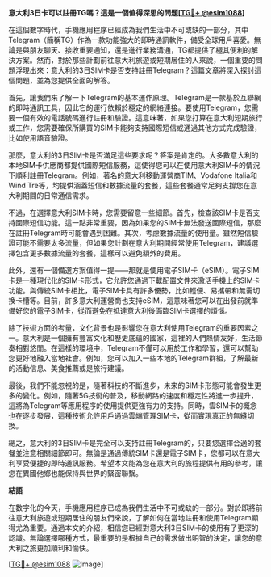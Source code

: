 **意大利3日卡可以註冊TG嗎？這是一個值得深思的問題[[TG💪+ @esim1088](https://t.me/s/esim1088)]**

在這個數字時代，手機應用程序已經成為我們生活中不可或缺的一部分，其中Telegram（簡稱TG）作為一款功能強大的即時通訊軟件，備受全球用戶喜愛。無論是與朋友聊天、接收重要通知，還是進行業務溝通，TG都提供了極其便利的解決方案。然而，對於那些計劃前往意大利旅遊或短期居住的人來說，一個重要的問題浮現出來：意大利的3日SIM卡是否支持註冊Telegram？這篇文章將深入探討這個問題，並為您提供全面的解答。

首先，讓我們來了解一下Telegram的基本運作原理。Telegram是一款基於互聯網的即時通訊工具，因此它的運行依賴於穩定的網絡連接。要使用Telegram，您需要一個有效的電話號碼進行註冊和驗證。這意味著，如果您打算在意大利短期旅行或工作，您需要確保所購買的SIM卡能夠支持國際短信或通過其他方式完成驗證，比如使用語音驗證。

那麼，意大利的3日SIM卡是否滿足這些要求呢？答案是肯定的。大多數意大利的本地SIM卡供應商都提供國際短信服務，這使得您可以在使用意大利SIM卡的情況下順利註冊Telegram。例如，著名的意大利移動運營商TIM、Vodafone Italia和Wind Tre等，均提供涵蓋短信和數據流量的套餐，這些套餐通常足夠支撐您在意大利期間的日常通信需求。

不過，在選擇意大利SIM卡時，您需要留意一些細節。首先，檢查該SIM卡是否支持國際短信功能。這一點非常重要，因為如果您的SIM卡無法發送國際短信，那麼在註冊Telegram時可能會遇到困難。其次，考慮數據流量的使用量。雖然短信驗證可能不需要太多流量，但如果您計劃在意大利期間經常使用Telegram，建議選擇包含更多數據流量的套餐，這樣可以避免額外的費用。

此外，還有一個備選方案值得一提——那就是使用電子SIM卡（eSIM）。電子SIM卡是一種現代化的SIM卡形式，它允許您通過下載配置文件來激活手機上的SIM卡功能。與傳統SIM卡相比，電子SIM卡具有許多優勢，比如輕便、易攜帶和無需切換卡槽等。目前，許多意大利運營商也支持eSIM，這意味著您可以在出發前就準備好您的電子SIM卡，從而避免在抵達意大利後面臨SIM卡選擇的煩惱。

除了技術方面的考量，文化背景也是影響您在意大利使用Telegram的重要因素之一。意大利是一個擁有豐富文化和歷史底蘊的國家，這裡的人們熱情友好，生活節奏相對悠閒。在這樣的環境中，Telegram不僅可以用於工作和學習，還可以幫助您更好地融入當地社會。例如，您可以加入一些本地的Telegram群組，了解最新的活動信息、美食推薦或是旅行建議。

最後，我們不能忽視的是，隨著科技的不斷進步，未來的SIM卡形態可能會發生更多的變化。例如，隨著5G技術的普及，移動網路的速度和穩定性將進一步提升，這將為Telegram等應用程序的使用提供更強有力的支持。同時，雲SIM卡的概念也在逐步發展，這種技術允許用戶通過雲端管理SIM卡，從而實現真正的無縫切換。

總之，意大利的3日SIM卡是完全可以支持註冊Telegram的，只要您選擇合適的套餐並注意相關細節即可。無論是通過傳統SIM卡還是電子SIM卡，您都可以在意大利享受便捷的即時通訊服務。希望本文能為您在意大利的旅程提供有用的參考，讓您在異國他鄉也能保持與世界的緊密聯繫。

**結語**

在數字化的今天，手機應用程序已成為我們生活中不可或缺的一部分。對於即將前往意大利旅遊或短期居住的朋友們來說，了解如何在當地註冊和使用Telegram顯得尤為重要。通過本文的介紹，相信您已經對意大利3日SIM卡的使用有了更深的認識。無論選擇哪種方式，最重要的是根據自己的需求做出明智的決定，讓您的意大利之旅更加順利和愉快。

[[TG💪+ @esim1088](https://t.me/s/esim1088) ![Image](https://i.postimg.cc/4NQfJmqS/Snipaste-2025-05-13-00-14-12.png)]
